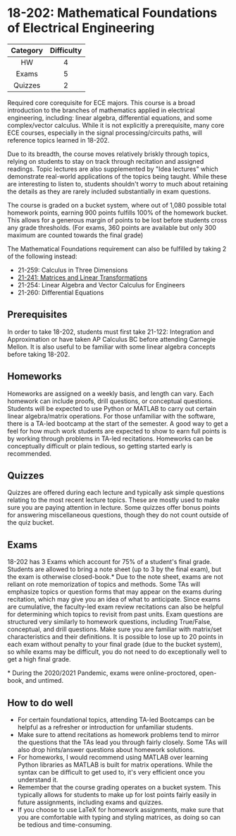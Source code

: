 # 18-202: Mathematical Foundations of Electrical Engineering

| Category | Difficulty |
| :------: | :--------: |
|   HW     |     4      |
|  Exams   |     5      |
| Quizzes  |     2      |

Required core corequisite for ECE majors. This course is a broad introduction to the branches of mathematics applied
in electrical engineering, including: linear algebra, differential equations, and some complex/vector calculus. While it is
not explicitly a prerequisite, many core ECE courses, especially in the signal processing/circuits paths, will reference 
topics learned in 18-202. 

Due to its breadth, the course moves relatively briskly through topics, relying on students to stay on track through
recitation and assigned readings. Topic lectures are also supplemented by "Idea lectures" which
demonstrate real-world applications of the topics being taught. While these are interesting to listen to,
students shouldn't worry to much about retaining the details as they are rarely included substantially in exam questions.

The course is graded on a bucket system, where out of 1,080 possible total homework points, earning 900 points 
fulfills 100% of the homework bucket. This allows for a generous margin of points to be lost before
students cross any grade thresholds. (For exams, 360 points are available but only 300 maximum are counted towards the
final grade)

The Mathematical Foundations requirement can also be fulfilled by taking 2 of the following instead:
- 21-259: Calculus in Three Dimensions
- [21-241: Matrices and Linear Transformations](math_science_reqs/21241.md)
- 21-254: Linear Algebra and Vector Calculus for Engineers
- 21-260: Differential Equations

## Prerequisites

In order to take 18-202, students must first take 21-122: Integration and Approximation or have taken AP
Calculus BC before attending Carnegie Mellon. It is also useful to be familiar with some linear algebra
concepts before taking 18-202.

## Homeworks

Homeworks are assigned on a weekly basis, and length can vary. Each homework can include proofs, drill questions, 
or conceptual questions. Students will be expected to use Python or MATLAB to carry out certain linear algebra/matrix operations.
For those unfamiliar with the software, there is a TA-led bootcamp at the start of the semester.
A good way to get a feel for how much work students are expected to show to earn full points is by
working through problems in TA-led recitations. Homeworks can be conceptually difficult or plain
tedious, so getting started early is recommended.

## Quizzes

Quizzes are offered during each lecture and typically ask simple questions relating to the most recent
lecture topics. These are mostly used to make sure you are paying attention in lecture. Some quizzes
offer bonus points for answering miscellaneous questions, though they do not count outside of the quiz
bucket.

## Exams

18-202 has 3 Exams which account for 75% of a student's final grade. Students are allowed to bring
a note sheet (up to 3 by the final exam), but the exam is otherwise closed-book.* Due to the note sheet,
exams are not reliant on rote memorization of topics and methods. Some TAs will emphasize topics or question
forms that may appear on the exams during recitation, which may give you an idea of what to anticipate.
Since exams are cumulative, the faculty-led exam review recitations can also be helpful for 
determining which topics to revisit from past units. Exam questions are structured very similarly to
homework questions, including True/False, conceptual, and drill questions. Make sure you are
familiar with matrix/set characteristics and their definitions. It is possible to lose up to 20 points
in each exam without penalty to your final grade (due to the bucket system), so while exams may
be difficult, you do not need to do exceptionally well to get a high final grade.

\* During the 2020/2021 Pandemic, exams were online-proctored, open-book, and untimed.

## How to do well

- For certain foundational topics, attending TA-led Bootcamps can be helpful as a refresher or 
  introduction for unfamiliar students.
- Make sure to attend recitations as homework problems tend to mirror the questions that the TAs
  lead you through fairly closely. Some TAs will also drop hints/answer questions about homework
  solutions.
- For homeworks, I would recommend using MATLAB over learning Python libraries as MATLAB is built for 
  matrix operations. While the syntax can be difficult to get used to, it's very efficient once you
  understand it.
- Remember that the course grading operates on a bucket system. This typically allows for students
  to make up for lost points fairly easily in future assignments, including exams and quizzes.
- If you choose to use LaTeX for homework assignments, make sure that you are comfortable with
  typing and styling matrices, as doing so can be tedious and time-consuming. 
